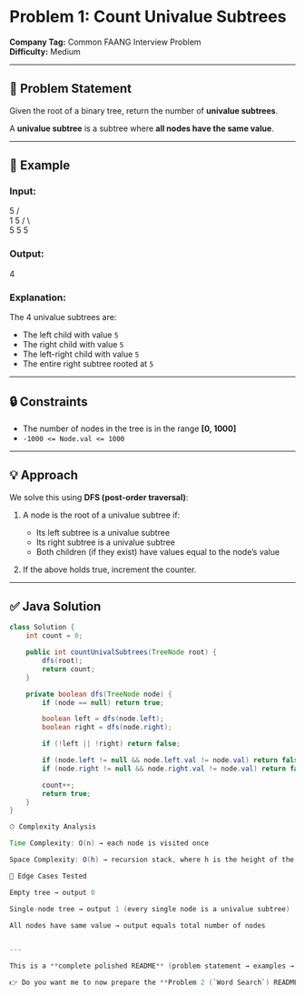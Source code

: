 # Problem 1: Count Univalue Subtrees

**Company Tag:** Common FAANG Interview Problem  
**Difficulty:** Medium

---

## 📌 Problem Statement

Given the root of a binary tree, return the number of **univalue subtrees**.

A **univalue subtree** is a subtree where **all nodes have the same value**.

---

## 📂 Example

### Input:

5
/ \
1 5
/ \ \
5 5 5

### Output:

4

### Explanation:

The 4 univalue subtrees are:

- The left child with value `5`
- The right child with value `5`
- The left-right child with value `5`
- The entire right subtree rooted at `5`

---

## 🔒 Constraints

- The number of nodes in the tree is in the range **[0, 1000]**
- `-1000 <= Node.val <= 1000`

---

## 💡 Approach

We solve this using **DFS (post-order traversal)**:

1. A node is the root of a univalue subtree if:

   - Its left subtree is a univalue subtree
   - Its right subtree is a univalue subtree
   - Both children (if they exist) have values equal to the node’s value

2. If the above holds true, increment the counter.

---

## ✅ Java Solution

```java
class Solution {
    int count = 0;

    public int countUnivalSubtrees(TreeNode root) {
        dfs(root);
        return count;
    }

    private boolean dfs(TreeNode node) {
        if (node == null) return true;

        boolean left = dfs(node.left);
        boolean right = dfs(node.right);

        if (!left || !right) return false;

        if (node.left != null && node.left.val != node.val) return false;
        if (node.right != null && node.right.val != node.val) return false;

        count++;
        return true;
    }
}

⏱ Complexity Analysis

Time Complexity: O(n) → each node is visited once

Space Complexity: O(h) → recursion stack, where h is the height of the tree

🧪 Edge Cases Tested

Empty tree → output 0

Single-node tree → output 1 (every single node is a univalue subtree)

All nodes have same value → output equals total number of nodes


---

This is a **complete polished README** (problem statement → examples → approach → solution → complexity → edge cases).

👉 Do you want me to now prepare the **Problem 2 (`Word Search`) README** in the same format, so your r
```
